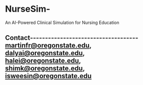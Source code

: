 # NurseSim-
 An AI-Powered Clinical Simulation for Nursing Education

Contact------------------------------------
martinfr@oregonstate.edu, 
dalyai@oregonstate.edu, 
halei@oregonstate.edu, 
shimk@oregonstate.edu, 
isweesin@oregonstate.edu
-------------------------------------------